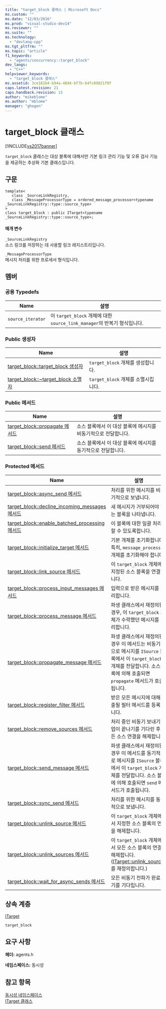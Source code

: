 ```yaml
---
title: "target_block 클래스 | Microsoft Docs"
ms.custom: ""
ms.date: "12/03/2016"
ms.prod: "visual-studio-dev14"
ms.reviewer: ""
ms.suite: ""
ms.technology: 
  - "devlang-cpp"
ms.tgt_pltfrm: ""
ms.topic: "article"
f1_keywords: 
  - "agents/concurrency::target_block"
dev_langs: 
  - "C++"
helpviewer_keywords: 
  - "target_block 클래스"
ms.assetid: 3ce181b4-b94a-4894-bf7b-64fc09821f9f
caps.latest.revision: 21
caps.handback.revision: 15
author: "mikeblome"
ms.author: "mblome"
manager: "ghogen"
---
```

# target_block 클래스
[!INCLUDE[vs2017banner](../../../assembler/inline/includes/vs2017banner.md)]

`target_block` 클래스는 대상 블록에 대해서만 기본 링크 관리 기능 및 오류 검사 기능을 제공하는 추상화 기본 클래스입니다.  
  
## 구문  
  
```  
template<  
   class _SourceLinkRegistry,  
   class _MessageProcessorType = ordered_message_processor<typename _SourceLinkRegistry::type::source_type>  
>  
class target_block : public ITarget<typename _SourceLinkRegistry::type::source_type>;  
```  
  
#### 매개 변수  
 `_SourceLinkRegistry`  
 소스 링크를 저장하는 데 사용할 링크 레지스트리입니다.  
  
 `_MessageProcessorType`  
 메시지 처리를 위한 프로세서 형식입니다.  
  
## 멤버  
  
### 공용 Typedefs  
  
|Name|설명|  
|----------|--------|  
|`source_iterator`|이 `target_block` 개체에 대한 `source_link_manager`의 반복기 형식입니다.|  
  
### Public 생성자  
  
|Name|설명|  
|----------|--------|  
|[target\_block::target\_block 생성자](../Topic/target_block::target_block%20Constructor.md)|`target_block` 개체를 생성합니다.|  
|[target\_block::~target\_block 소멸자](../Topic/target_block::~target_block%20Destructor.md)|`target_block` 개체를 소멸시킵니다.|  
  
### Public 메서드  
  
|Name|설명|  
|----------|--------|  
|[target\_block::propagate 메서드](../Topic/target_block::propagate%20Method.md)|소스 블록에서 이 대상 블록에 메시지를 비동기적으로 전달합니다.|  
|[target\_block::send 메서드](../Topic/target_block::send%20Method.md)|소스 블록에서 이 대상 블록에 메시지를 동기적으로 전달합니다.|  
  
### Protected 메서드  
  
|Name|설명|  
|----------|--------|  
|[target\_block::async\_send 메서드](../Topic/target_block::async_send%20Method.md)|처리를 위한 메시지를 비동기적으로 보냅니다.|  
|[target\_block::decline\_incoming\_messages 메서드](../Topic/target_block::decline_incoming_messages%20Method.md)|새 메시지가 거부되어야 하는 블록을 나타냅니다.|  
|[target\_block::enable\_batched\_processing 메서드](../Topic/target_block::enable_batched_processing%20Method.md)|이 블록에 대한 일괄 처리를 할 수 ​​있도록합니다.|  
|[target\_block::initialize\_target 메서드](../Topic/target_block::initialize_target%20Method.md)|기본 개체를 초기화합니다.  특히, `message_processor` 개체를 초기화해야 합니다.|  
|[target\_block::link\_source 메서드](../Topic/target_block::link_source%20Method.md)|이 `target_block` 개체에 지정된 소스 블록을 연결합니다.|  
|[target\_block::process\_input\_messages 메서드](../Topic/target_block::process_input_messages%20Method.md)|입력으로 받은 메시지를 처리합니다.|  
|[target\_block::process\_message 메서드](../Topic/target_block::process_message%20Method.md)|파생 클래스에서 재정의된 경우, 이 `target_block` 개체가 수락했던 메시지를 처리합니다.|  
|[target\_block::propagate\_message 메서드](../Topic/target_block::propagate_message%20Method.md)|파생 클래스에서 재정의된 경우 이 메서드는 비동기적으로 메시지를 `ISource` 블록에서 이 `target_block` 개체를 전달합니다.  소스 블록에 의해 호출되면 `propagate` 메서드가 호출됩니다.|  
|[target\_block::register\_filter 메서드](../Topic/target_block::register_filter%20Method.md)|받은 모든 메시지에 대해 호출될 필터 메서드를 등록합니다.|  
|[target\_block::remove\_sources 메서드](../Topic/target_block::remove_sources%20Method.md)|처리 중인 비동기 보내기 작업이 끝나기를 기다린 후 모든 소스 연결을 해제합니다.|  
|[target\_block::send\_message 메서드](../Topic/target_block::send_message%20Method.md)|파생 클래스에서 재정의된 경우 이 메서드를 동기적으로 메시지를 `ISource` 블록에서 이 `target_block` 개체를 전달합니다.  소스 블록에 의해 호출되면 `send` 메서드가 호출됩니다.|  
|[target\_block::sync\_send 메서드](../Topic/target_block::sync_send%20Method.md)|처리를 위한 메시지를 동기적으로 보냅니다.|  
|[target\_block::unlink\_source 메서드](../Topic/target_block::unlink_source%20Method.md)|이 `target_block` 개체에서 지정한 소스 블록의 연결을 해제합니다.|  
|[target\_block::unlink\_sources 메서드](../Topic/target_block::unlink_sources%20Method.md)|이 `target_block` 개체에서 모든 소스 블록의 연결을 해제합니다. \([ITarget::unlink\_sources](../Topic/ITarget::unlink_sources%20Method.md)를 재정의합니다.\)|  
|[target\_block::wait\_for\_async\_sends 메서드](../Topic/target_block::wait_for_async_sends%20Method.md)|모든 비동기 전파가 완료되기를 기다립니다.|  
  
## 상속 계층  
 [ITarget](../../../parallel/concrt/reference/itarget-class.md)  
  
 `target_block`  
  
## 요구 사항  
 **헤더:** agents.h  
  
 **네임스페이스:** 동시성  
  
## 참고 항목  
 [동시성 네임스페이스](../../../parallel/concrt/reference/concurrency-namespace.md)   
 [ITarget 클래스](../../../parallel/concrt/reference/itarget-class.md)